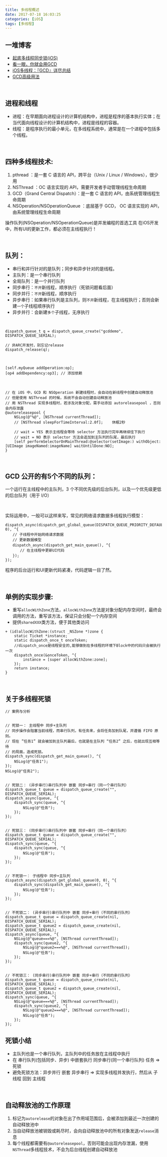 ```yaml
---
title: 多线程概述
date: 2017-07-18 16:03:25
categories: [iOS]
tags: [多线程]
---
```


## 一堆博客
* [起底多线程同步锁(iOS)](https://blog.51cto.com/u_16124099/6326657)
* [看一眼，你就会用GCD](https://www.jianshu.com/p/a28c5bbd5b4a?nomobile=yes)
* [iOS多线程：『GCD』详尽总结](https://www.jianshu.com/p/2d57c72016c6)
* [GCD高级用法](https://www.jianshu.com/p/805dd3c16869)

<br>

## 进程和线程
* 进程：在早期面向进程设计的计算机结构中，进程是程序的基本执行实体；在当代面向线程设计的计算机结构中，进程是线程的容器。
* 线程：是程序执行的最小单元，在多线程系统中，通常是在一个进程中包括多个线程。

<br>

##  四种多线程技术:
1. pthread ：是一套 C 语言的 API，跨平台（Unix / Linux / Windows），很少用
2. NSThread ：OC 语言实现的 API，需要开发者手动管理线程生命周期
3. GCD（Grand Central Dispatch）：是一套 C 语言的 API，由系统管理线程生命周期
4. NSOperation/NSOperationQueue ：底层基于 GCD， OC 语言实现的 API，由系统管理线程生命周期

操作队列(NSOperation/NSOperationQueue)是并发编程的首选工具
在iOS开发中，所有UI的更新工作，都必须在主线程执行！

<br>

## 队列：
* 串行和并行针对的是队列；同步和异步针对的是线程。
* 主队列：是一个串行队列
* 全局队列：是一个并行队列
* 同步串行：`不开`新线程，顺序执行（死锁问题看后面）
* 同步并行：`不开`新线程，顺序执行
* 异步串行：如果串行队列是主队列，则`不开`新线程，在主线程执行；否则会新建`一个`子线程顺序执行
* 异步并行：会新建`多个`子线程，无序执行


<br>


``` objc
dispatch_queue_t q = dispatch_queue_create("gcddemo", DISPATCH_QUEUE_SERIAL);
    
// 非ARC开发时，别忘记release
dispatch_release(q);
```

<br>

``` objc
[self.myQueue addOperation:op];
[op4 addDependency:op3]; // 添加依赖
```


<br>

``` objc
// 在 iOS 中，GCD 和 NSOperation 新建线程时，会自动在新线程中创建自动释放池
// 但是使用 NSThread 的时候，系统不会自动创建自动释放池
// 用 NSThread 实现多线程时，若涉及对象分配，需手动添加 autoreleasepool ，否则会内存泄露
@autoreleasepool {
    NSLog(@"%@", [NSThread currentThread]);
    // [NSThread sleepForTimeInterval:2.0f];    休眠2秒
        
    // wait = YES 表示主线程会等待 selector 方法执行完毕再继续往下执行
    // wait = NO 表示 selector 方法会追加到主队列的队尾，最后执行
    [self performSelectorOnMainThread:@selector(setImage:) withObject:[UIImage imageNamed:imageName] waitUntilDone:NO];
}
```

<br>



## GCD 公开的有5个不同的队列：
一个运行在主线程中的主队列，3 个不同优先级的后台队列，以及一个优先级更低的后台队列（用于 I/O）


<br>

实际运用中，一般可以这样来写，常见的网络请求数据多线程执行模型：

``` objc
dispatch_async(dispatch_get_global_queue(DISPATCH_QUEUE_PRIORITY_DEFAULT, 0), ^{
　　// 子线程中开始网络请求数据
　　// 更新数据模型
　　dispatch_async(dispatch_get_main_queue(), ^{
　　　　// 在主线程中更新UI代码
　　});
});
```
程序的后台运行和UI更新代码紧凑，代码逻辑一目了然。



<br>

## 单例的实现步骤:
* 重写`allocWithZone`方法，`allocWithZone`方法是对象分配内存空间时，最终会调用的方法，重写该方法，保证只会分配一个内存空间
* 提供`sharedXXX`类方法，便于其他类访问


``` objc
+ (id)allocWithZone:(struct _NSZone *)zone {
    static Ticket *instance;
    static dispatch_once_t onceToken;
    //dispatch_once是线程安全的,能够做到在多线程的环境下Block中的代码只会被执行一次
    dispatch_once(&onceToken, ^{
        instance = [super allocWithZone:zone];
    });  
    return instance;
}
```


<br>


## 关于多线程死锁


``` objc
// 案例与分析

    
// 死锁一： 主线程中 同步+主队列
// 同步操作会阻塞当前线程，而串行队列，有任务来，会将任务加到队尾，并遵循 FIFO 原则。
// 现在 ”任务1” 就会被加到主队列最后，也就是在主队列 “任务2” 之后，也就出现互相等待
// 的局面，造成死锁。
dispatch_sync(dispatch_get_main_queue(), ^{
    NSLog(@"任务1");
});
NSLog(@"任务2");
    
    
// 死锁二： (异步串行)串行队列中 嵌套 同步+串行（同一个串行队列）
dispatch_queue_t queue = dispatch_queue_create("", DISPATCH_QUEUE_SERIAL);
dispatch_async(queue, ^{
    dispatch_sync(queue, ^{
        NSLog(@"任务");
    });
});
    
    
// 死锁三： (同步串行)串行队列中 嵌套 同步+串行（同一个串行队列）
dispatch_queue_t queue = dispatch_queue_create("", DISPATCH_QUEUE_SERIAL);
dispatch_sync(queue, ^{
    dispatch_sync(queue, ^{
        NSLog(@"任务");
    });
});
    
    
// 不死锁一： 子线程中 同步+主队列
dispatch_async(dispatch_get_global_queue(0, 0), ^{
    dispatch_sync(dispatch_get_main_queue(), ^{
        NSLog(@"任务");
    });
});
    
    
// 不死锁二： (异步串行)串行队列中 嵌套 同步+串行（不同的串行队列）
dispatch_queue_t queue = dispatch_queue_create(nil, DISPATCH_QUEUE_SERIAL);
dispatch_queue_t queue2 = dispatch_queue_create(nil, DISPATCH_QUEUE_SERIAL);
dispatch_async(queue, ^{
    NSLog(@"queue===%@", [NSThread currentThread]);
    dispatch_sync(queue2, ^{
        NSLog(@"queue2===%@", [NSThread currentThread]);
        NSLog(@"任务");
    });
});
    
    
// 不死锁三： (同步串行)串行队列中 嵌套 同步+串行（不同的串行队列）
dispatch_queue_t queue = dispatch_queue_create(nil, DISPATCH_QUEUE_SERIAL);
dispatch_queue_t queue2 = dispatch_queue_create(nil, DISPATCH_QUEUE_SERIAL);
dispatch_sync(queue, ^{
    NSLog(@"queue===%@", [NSThread currentThread]);
    dispatch_sync(queue2, ^{
        NSLog(@"queue2===%@", [NSThread currentThread]);
        NSLog(@"任务");
    });
});

```

## 死锁小结
* 主队列也是一个串行队列，主队列中的任务放在主线程中执行
* 在 串行队列(包括同步、异步) 中嵌套执行 同步串行(同一个串行队列) 任务 => 死锁
* 避免死锁方法：异步并行 嵌套 异步串行 => 实现多线程并发执行，然后从 子线程 回到 主线程


<br>

## 自动释放池的工作原理
1. 标记为`autorelease`的对象在出了作用域范围后，会被添加到最近一次创建的自动释放池中
2. 当自动释放池被销毁或耗尽时，会向自动释放池中的所有对象发送`release`消息
3. 每个线程都需要有`@autoreleasepool`，否则可能会出现内存泄漏，使用`NSThread`多线程技术，不会为后台线程创建自动释放池
